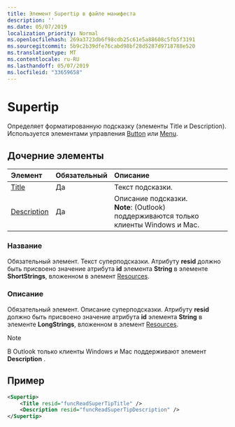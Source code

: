 ```yaml
---
title: Элемент Supertip в файле манифеста
description: ''
ms.date: 05/07/2019
localization_priority: Normal
ms.openlocfilehash: 269a3723db6f98cdb25c61e5a88608c5fb5f3191
ms.sourcegitcommit: 5b9c2b39dfe76cabd98bf28d5287d9718788e520
ms.translationtype: MT
ms.contentlocale: ru-RU
ms.lasthandoff: 05/07/2019
ms.locfileid: "33659658"
---
```

# <a name="supertip"></a>Supertip

Определяет форматированную подсказку (элементы Title и Description). Используется элементами управления [Button](control.md#button-control) или [Menu](control.md#menu-dropdown-button-controls).

## <a name="child-elements"></a>Дочерние элементы

|  Элемент |  Обязательный  |  Описание  |
|:-----|:-----|:-----|
| [Title](#title) | Да | Текст подсказки. |
| [Description](#description) | Да | Описание подсказки.<br>**Note**: (Outlook) поддерживаются только клиенты Windows и Mac. |

### <a name="title"></a>Название

Обязательный элемент. Текст суперподсказки. Атрибуту **resid** должно быть присвоено значение атрибута **id** элемента **String** в элементе **ShortStrings**, вложенном в элемент [Resources](resources.md).

### <a name="description"></a>Описание

Обязательный элемент. Описание суперподсказки. Атрибуту **resid** должно быть присвоено значение атрибута **id** элемента **String** в элементе **LongStrings**, вложенном в элемент [Resources](resources.md).

> [!NOTE]
> В Outlook только клиенты Windows и Mac поддерживают элемент **Description** .

## <a name="example"></a>Пример

```xml
<Supertip>
    <Title resid="funcReadSuperTipTitle" />
    <Description resid="funcReadSuperTipDescription" />
</Supertip>
```
